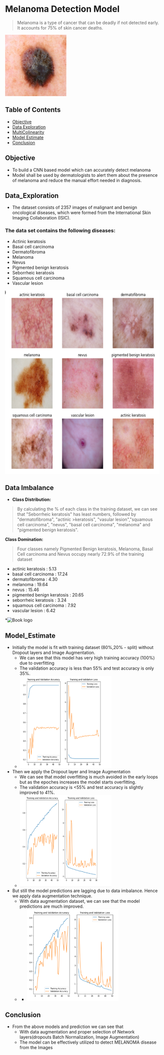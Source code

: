# Melanoma Detection Model 
> Melanoma is a type of cancer that can be deadly if not detected early. It accounts for 75% of skin cancer deaths.  

<img src="mela.jpg" width="200" height="200">

## Table of Contents
* [Objective](#Objective)
* [Data Exploration](#Data_Exploration)
* [MultiColinearity](#Multicolinearity)
* [Model Estimate](#Model_Estimate)
* [Conclusion](#Conclusion)

<!-- You can include any other section that is pertinent to your problem -->

## Objective
- To build a CNN based model which can accurately detect melanoma
- Model shall be used by dermatologists to alert them about the presence of melanoma and reduce the manual effort needed in diagnosis.
<!-- You don't have to answer all the questions - just the ones relevant to your project. -->

## Data_Exploration
-  The dataset consists of 2357 images of malignant and benign oncological diseases, which were formed from the International Skin Imaging Collaboration (ISIC).

### The data set contains the following diseases:
* Actinic keratosis
* Basal cell carcinoma
* Dermatofibroma
* Melanoma
* Nevus
* Pigmented benign keratosis
* Seborrheic keratosis
* Squamous cell carcinoma
* Vascular lesion
<img src="skin_disease.PNG" width="600" height="600">

## Data Imbalance
- **Class Distribution:**
>By calculating the % of each class in the training dataset, we can see that "Seborrheic keratosis" has least numbers, followed by "dermatofibroma", "actinic >keratosis", "vasular lesion","squamous cell carcinoma", "nevus", "basal cell carcinoma", "melanoma" and "pigmented benign keratosis".

**Class Domination:**
>Four classes namely Pigmented Benign keratosis, Melanoma, Basal Cell carcinoma and Nevus occupy nearly 72.9% of the training dataset

- actinic keratosis 		    : 5.13
- basal cell carcinoma 		    : 17.24
- dermatofibroma 		        : 4.30
- melanoma 			            : 19.64
- nevus 				        : 15.46
- pigmented benign keratosis    : 20.65
- seborrheic keratosis 		    : 3.24
- squamous cell carcinoma 	    : 7.92
- vascular lesion 		        : 6.42

*![Book logo](/corr1.PNG)


## Model_Estimate
- Initially the model is fit with training dataset (80%,20% - split) without Dropout layers and Image Augmentation.
    - We can see that this model has very high training accuracy (100%) due to overfitting
    - The validation accuracy is less than 55% and test accuracy is only 35%.
    - <img src="Training_Trend.PNG" width="300" height="300">
- Then we apply the Dropout layer and Image Augmentation
    - We can see that model overfitting is much avoided in the early loops but as the epoches increases the model starts overfitting.
    - The validation accuracy is <55% and test accuracy is slightly improved to 41%.
    - <img src="Dropout_Trend.PNG" width="300" height="300">
- But still the model predictions are lagging due to data imbalance. Hence we apply data augmentation technique.
    - With data augmentation dataset, we can see that the model predictions are much improved.
    - - <img src="Augmented_Trend.PNG" width="300" height="300">

## Conclusion
   -   From the above models and prediction we can see that 
        - With data augmentation and proper selection of Network layers(dropouts Batch Normalization, Image Augmentation)
        - The model can be effectively utilized to detect MELANOMA disease from the Images 
 
<!-- You don't have to answer all the questions - just the ones relevant to your project. -->

